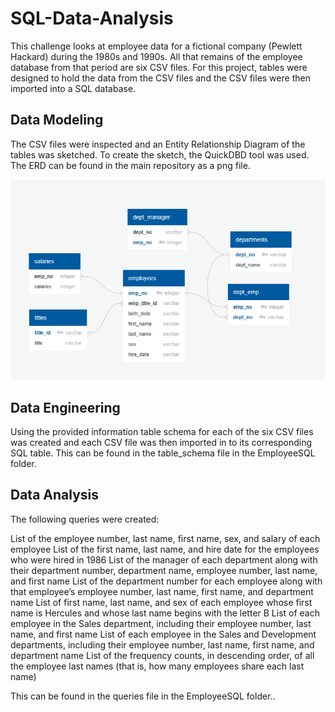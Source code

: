 # SQL-Data-Analysis
This challenge looks at employee data for a fictional company (Pewlett Hackard) during the 1980s and 1990s. All that remains of the employee database from that period are six CSV files. For this project, tables were designed to hold the data from the CSV files and the CSV files were then imported into a SQL database.

## Data Modeling
The CSV files were inspected and an Entity Relationship Diagram of the tables was sketched. To create the sketch, the QuickDBD tool was used. The ERD can be found in the main repository as a png file.

![Alt text](ERD.png)


## Data Engineering
Using the provided information table schema for each of the six CSV files was created and each CSV file was then imported in to its corresponding SQL table. This can be found in the table_schema file in the EmployeeSQL folder.

## Data Analysis
The following queries were created:

List of the employee number, last name, first name, sex, and salary of each employee List of the first name, last name, and hire date for the employees who were hired in 1986 List of the manager of each department along with their department number, department name, employee number, last name, and first name List of the department number for each employee along with that employee’s employee number, last name, first name, and department name List of first name, last name, and sex of each employee whose first name is Hercules and whose last name begins with the letter B List of each employee in the Sales department, including their employee number, last name, and first name List of each employee in the Sales and Development departments, including their employee number, last name, first name, and department name List of the frequency counts, in descending order, of all the employee last names (that is, how many employees share each last name)

This can be found in the queries file in the EmployeeSQL folder..
